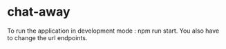 # chat-away

To run the application in development mode : npm run start.
You also have to change the url endpoints.
